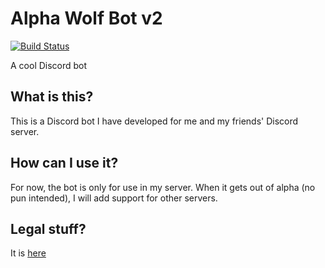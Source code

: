 Alpha Wolf Bot v2
=================
[![Build Status](https://drone.nater0214.com/api/badges/Nater0214/awb/status.svg)](https://drone.nater0214.com/Nater0214/awb)

A cool Discord bot

What is this?
-------------

This is a Discord bot I have developed for me and my friends' Discord server.

How can I use it?
-----------------

For now, the bot is only for use in my server. When it gets out of alpha (no pun intended), I will add support for other servers.

Legal stuff?
-------------
It is [here](./LEGAL.md)